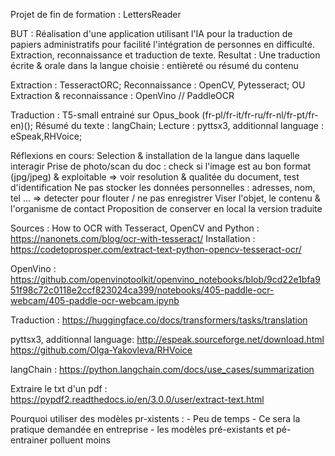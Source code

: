 Projet de fin de formation : LettersReader

BUT : 
Réalisation d'une application utilisant l'IA pour la traduction de papiers administratifs pour facilité l'intégration de personnes en difficulté.
Extraction, reconnaissance et traduction de texte.
Resultat : 
Une traduction écrite & orale dans la langue choisie : entièreté ou résumé du contenu

Extraction : TesseractORC; 
Reconnaissance : OpenCV, Pytesseract;
OU
Extraction & reconnaissance : OpenVino // PaddleOCR

Traduction : T5-small entrainé sur Opus_book (fr-pl/fr-it/fr-ru/fr-nl/fr-pt/fr-en)();
Résumé du texte : langChain;
Lecture : pyttsx3, additionnal language : eSpeak,RHVoice;

Réflexions en cours:
Selection & installation de la langue dans laquelle interagir
Prise de photo/scan du doc : check si l'image est au bon format (jpg/jpeg) & exploitable => voir resolution & qualitée du document, test d'identification
Ne pas stocker les données personnelles : adresses, nom, tel ... => detecter pour flouter / ne pas enregistrer
Viser l'objet, le contenu & l'organisme de contact
Proposition de conserver en local la version traduite


Sources :
How to OCR with Tesseract, OpenCV and Python : https://nanonets.com/blog/ocr-with-tesseract/
Installation : https://codetoprosper.com/extract-text-python-opencv-tesseract-ocr/

OpenVino : 
    https://github.com/openvinotoolkit/openvino_notebooks/blob/9cd22e1bfa951f98c72c0118e2ccf823024ca399/notebooks/405-paddle-ocr-webcam/405-paddle-ocr-webcam.ipynb

Traduction :
    https://huggingface.co/docs/transformers/tasks/translation

pyttsx3, additionnal language:
    http://espeak.sourceforge.net/download.html
    https://github.com/Olga-Yakovleva/RHVoice


langChain : 
    https://python.langchain.com/docs/use_cases/summarization

Extraire le txt d'un pdf : 
    https://pypdf2.readthedocs.io/en/3.0.0/user/extract-text.html
    
Pourquoi utiliser des modèles pr-xistents :
    - Peu de temps
    - Ce sera la pratique demandée en entreprise
    - les modèles pré-existants et pé-entrainer polluent moins 

